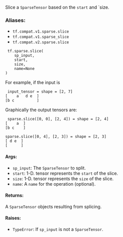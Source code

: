 Slice a `SparseTensor` based on the `start` and `size.
### Aliases:
- `tf.compat.v1.sparse.slice`
- `tf.compat.v1.sparse_slice`
- `tf.compat.v2.sparse.slice`

```
 tf.sparse.slice(
    sp_input,
    start,
    size,
    name=None
)
```
For example, if the input is

```
 input_tensor = shape = [2, 7]
[    a   d e  ]
[b c          ]
```
Graphically the output tensors are:

```
 sparse.slice([0, 0], [2, 4]) = shape = [2, 4]
[    a  ]
[b c    ]

sparse.slice([0, 4], [2, 3]) = shape = [2, 3]
[ d e  ]
[      ]
```
#### Args:
- `sp_input`: The `SparseTensor` to split.
- `start`: 1-D. tensor represents the `start` of the slice.
- `size`: 1-D. tensor represents the `size` of the slice.
- `name`: A `name` for the operation (optional).
#### Returns:
A `SparseTensor` objects resulting from splicing.
#### Raises:
- `TypeError`: If `sp_input` is not a `SparseTensor`.
